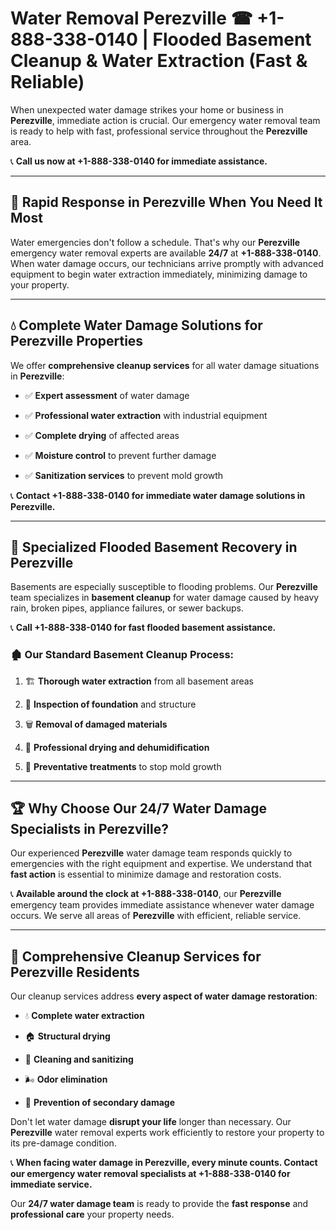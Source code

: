 # Water Removal Perezville ☎ +1-888-338-0140 | Flooded Basement Cleanup & Water Extraction (Fast & Reliable)

When unexpected water damage strikes your home or business in **Perezville**, immediate action is crucial. Our emergency water removal team is ready to help with fast, professional service throughout the **Perezville** area. 

📞 **Call us now at +1-888-338-0140 for immediate assistance.**
---
## 🚀 Rapid Response in Perezville When You Need It Most
Water emergencies don't follow a schedule. That's why our **Perezville** emergency water removal experts are available **24/7** at **+1-888-338-0140**. When water damage occurs, our technicians arrive promptly with advanced equipment to begin water extraction immediately, minimizing damage to your property.
---
## 💧 Complete Water Damage Solutions for Perezville Properties
We offer **comprehensive cleanup services** for all water damage situations in **Perezville**:
- ✅ **Expert assessment** of water damage  
- ✅ **Professional water extraction** with industrial equipment  
- ✅ **Complete drying** of affected areas  
- ✅ **Moisture control** to prevent further damage  
- ✅ **Sanitization services** to prevent mold growth  
📞 **Contact +1-888-338-0140 for immediate water damage solutions in Perezville.**
---
## 🌊 Specialized Flooded Basement Recovery in Perezville
Basements are especially susceptible to flooding problems. Our **Perezville** team specializes in **basement cleanup** for water damage caused by heavy rain, broken pipes, appliance failures, or sewer backups. 
📞 **Call +1-888-338-0140 for fast flooded basement assistance.**
### 🏚️ Our Standard Basement Cleanup Process:
1. 🏗️ **Thorough water extraction** from all basement areas  
2. 🔎 **Inspection of foundation** and structure  
3. 🗑️ **Removal of damaged materials**  
4. 💨 **Professional drying and dehumidification**  
5. 🚫 **Preventative treatments** to stop mold growth  
---
## 🏆 Why Choose Our 24/7 Water Damage Specialists in Perezville?
Our experienced **Perezville** water damage team responds quickly to emergencies with the right equipment and expertise. We understand that **fast action** is essential to minimize damage and restoration costs.
📞 **Available around the clock at +1-888-338-0140**, our **Perezville** emergency team provides immediate assistance whenever water damage occurs. We serve all areas of **Perezville** with efficient, reliable service.
---
## 🧹 Comprehensive Cleanup Services for Perezville Residents
Our cleanup services address **every aspect of water damage restoration**:
- 💧 **Complete water extraction**  
- 🏠 **Structural drying**  
- 🧼 **Cleaning and sanitizing**  
- 🌬️ **Odor elimination**  
- 🚫 **Prevention of secondary damage**  
Don't let water damage **disrupt your life** longer than necessary. Our **Perezville** water removal experts work efficiently to restore your property to its pre-damage condition.
📞 **When facing water damage in Perezville, every minute counts. Contact our emergency water removal specialists at +1-888-338-0140 for immediate service.**
Our **24/7 water damage team** is ready to provide the **fast response** and **professional care** your property needs.
